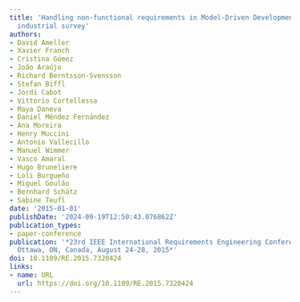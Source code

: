 ```yaml
---
title: 'Handling non-functional requirements in Model-Driven Development: An ongoing
  industrial survey'
authors:
- David Ameller
- Xavier Franch
- Cristina Gómez
- João Araújo
- Richard Berntsson-Svensson
- Stefan Biffl
- Jordi Cabot
- Vittorio Cortellessa
- Maya Daneva
- Daniel Méndez Fernández
- Ana Moreira
- Henry Muccini
- Antonio Vallecillo
- Manuel Wimmer
- Vasco Amaral
- Hugo Bruneliere
- Loli Burgueño
- Miguel Goulão
- Bernhard Schätz
- Sabine Teufl
date: '2015-01-01'
publishDate: '2024-09-19T12:50:43.076862Z'
publication_types:
- paper-conference
publication: '*23rd IEEE International Requirements Engineering Conference, RE 2015,
  Ottawa, ON, Canada, August 24-28, 2015*'
doi: 10.1109/RE.2015.7320424
links:
- name: URL
  url: https://doi.org/10.1109/RE.2015.7320424
---
```

